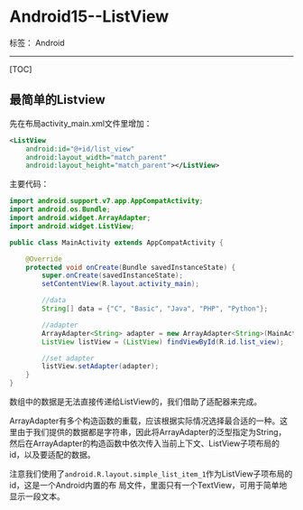 # Android15--ListView

标签： Android


---

[TOC]

## 最简单的Listview
先在布局activity_main.xml文件里增加：
``` xml
<ListView
    android:id="@+id/list_view"
    android:layout_width="match_parent"
    android:layout_height="match_parent"></ListView>
```

主要代码：
``` java
import android.support.v7.app.AppCompatActivity;
import android.os.Bundle;
import android.widget.ArrayAdapter;
import android.widget.ListView;

public class MainActivity extends AppCompatActivity {

    @Override
    protected void onCreate(Bundle savedInstanceState) {
        super.onCreate(savedInstanceState);
        setContentView(R.layout.activity_main);

        //data
        String[] data = {"C", "Basic", "Java", "PHP", "Python"};

        //adapter
        ArrayAdapter<String> adapter = new ArrayAdapter<String>(MainActivity.this, android.R.layout.simple_list_item_1, data);
        ListView listView = (ListView) findViewById(R.id.list_view);

        //set adapter
        listView.setAdapter(adapter);
    }
}
```

数组中的数据是无法直接传递给ListView的，我们借助了适配器来完成。

ArrayAdapter有多个构造函数的重载，应该根据实际情况选择最合适的一种。这里由于我们提供的数据都是字符串，因此将ArrayAdapter的泛型指定为String，然后在ArrayAdapter的构造函数中依次传入当前上下文、ListView子项布局的id，以及要适配的数据。

注意我们使用了`android.R.layout.simple_list_item_1`作为ListView子项布局的id，这是一个Android内置的布
局文件，里面只有一个TextView，可用于简单地显示一段文本。





